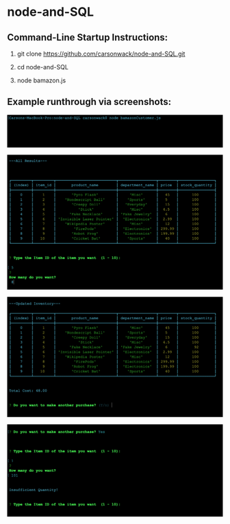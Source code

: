 # node-and-SQL



Command-Line Startup Instructions:
----------------------------------

1. git clone https://github.com/carsonwack/node-and-SQL.git

2. cd node-and-SQL

3. node bamazon.js


Example runthrough via screenshots:
-----------------------------------

![Alt text](./images/1.png?raw=true "First Screenshot")


![Alt text](./images/2.png?raw=true "Second Screenshot")


![Alt text](./images/3.png?raw=true "Third Screenshot")


![Alt text](./images/4.png?raw=true "Fourth Screenshot")
